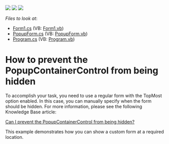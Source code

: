 <!-- default badges list -->
![](https://img.shields.io/endpoint?url=https://codecentral.devexpress.com/api/v1/VersionRange/128621933/10.2.3%2B)
[![](https://img.shields.io/badge/Open_in_DevExpress_Support_Center-FF7200?style=flat-square&logo=DevExpress&logoColor=white)](https://supportcenter.devexpress.com/ticket/details/E3137)
[![](https://img.shields.io/badge/📖_How_to_use_DevExpress_Examples-e9f6fc?style=flat-square)](https://docs.devexpress.com/GeneralInformation/403183)
<!-- default badges end -->
<!-- default file list -->
*Files to look at*:

* [Form1.cs](./CS/WindowsApplication1/Form1.cs) (VB: [Form1.vb](./VB/WindowsApplication1/Form1.vb))
* [PopupForm.cs](./CS/WindowsApplication1/PopupForm.cs) (VB: [PopupForm.vb](./VB/WindowsApplication1/PopupForm.vb))
* [Program.cs](./CS/WindowsApplication1/Program.cs) (VB: [Program.vb](./VB/WindowsApplication1/Program.vb))
<!-- default file list end -->
# How to prevent the PopupContainerControl from being hidden


<p>To accomplish your task, you need to use a regular form with the TopMost option enabled. In this case, you can manually specify when the form should be hidden. For more information, please see the following Knowledge Base article:</p><p><a href="https://www.devexpress.com/Support/Center/p/A439">Can I prevent the PopupContainerControl from being hidden?</a></p><p>This example demonstrates how you can show a custom form at a required location.</p>

<br/>


